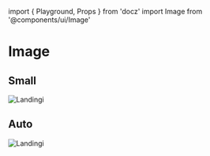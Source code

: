 import { Playground, Props } from 'docz'
import Image from '@components/ui/Image'

# Image

<Props of={Image} />


## Small

<Playground>
  <Image
    alt="Landingi"
    className="image--small"
    src="https://images.assets-landingi.com/REiQ5YQl/logo_sygnet.svg"
  />
</Playground>

## Auto

<Playground>
  <Image
    alt="Landingi"
    className="image--auto"
    src="https://images.assets-landingi.com/REiQ5YQl/logo_sygnet.svg"
  />
</Playground>
